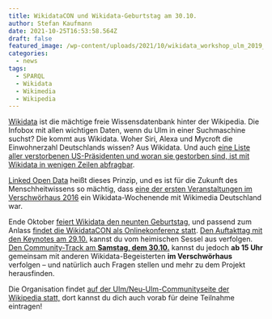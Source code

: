 ```yaml
---
title: WikidataCON und Wikidata-Geburtstag am 30.10.
author: Stefan Kaufmann
date: 2021-10-25T16:53:58.564Z
draft: false
featured_image: /wp-content/uploads/2021/10/wikidata_workshop_ulm_2019_17.jpg
categories:
  - news
tags:
  - SPARQL
  - Wikidata
  - Wikimedia
  - Wikipedia
---
```

[Wikidata](https://de.wikipedia.org/wiki/Wikidata) ist die mächtige freie Wissensdatenbank hinter der Wikipedia. Die Infobox mit allen wichtigen Daten, wenn du Ulm in einer Suchmaschine suchst? Die kommt aus Wikidata. Woher Siri, Alexa und Mycroft die Einwohnerzahl Deutschlands wissen? Aus Wikidata. Und auch [eine Liste aller verstorbenen US-Präsidenten und woran sie gestorben sind, ist mit Wikidata in wenigen Zeilen abfragbar](https://query.wikidata.org/#SELECT%20%3Fh%20%3FhLabel%20%3Fcause%20%3FcauseLabel%20%28YEAR%28%3Fdate%29%20AS%20%3Fyear%29%20WHERE%20%7B%0A%3Fh%20wdt%3AP39%20wd%3AQ11696%3B%0A%20%20%20wdt%3AP509%20%3Fcause%3B%0A%20%20%20wdt%3AP570%20%3Fdate%0ASERVICE%20wikibase%3Alabel%20%7B%20bd%3AserviceParam%20wikibase%3Alanguage%20%22%5BAUTO_LANGUAGE%5D%2Cen%22.%20%7D%0A%7D%20ORDER%20BY%20%3Fyear).

[Linked Open Data](https://video.codefor.de/videos/watch/791d6351-2fbe-4335-bc98-5e99d6dc10fb) heißt dieses Prinzip, und es ist für die Zukunft des Menschheitwissens so mächtig, dass [eine der ersten Veranstaltungen im Verschwörhaus 2016](/ein-wochenende-voller-wikidata/) ein Wikidata-Wochenende mit Wikimedia Deutschland war.

Ende Oktober [feiert Wikidata den neunten Geburtstag](https://www.wikidata.org/wiki/Wikidata:Ninth_Birthday), und passend zum Anlass [findet die WikidataCON als Onlinekonferenz statt](https://www.wikidata.org/wiki/Wikidata:WikidataCon_2021). [Den Auftakttag mit den Keynotes am 29.10.](https://www.wikidata.org/wiki/Wikidata:WikidataCon_2021/Program/Day_1_-_Main_program) kannst du vom heimischen Sessel aus verfolgen. [Den Community-Track am **Samstag, dem 30.10.**](https://www.wikidata.org/wiki/Wikidata:WikidataCon_2021/Program/Day_2_and_3_-_Community_tracks) kannst du jedoch **ab 15 Uhr** gemeinsam mit anderen Wikidata-Begeisterten **im Verschwörhaus** verfolgen – und natürlich auch Fragen stellen und mehr zu dem Projekt herausfinden.

Die Organisation findet [auf der Ulm/Neu-Ulm-Communityseite der Wikipedia statt,](https://de.wikipedia.org/wiki/Wikipedia:Ulm/Neu-Ulm#WikidataCON_2021_Lokaltreffen) dort kannst du dich auch vorab für deine Teilnahme eintragen!